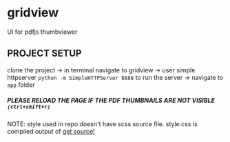 # gridview
UI for pdfjs thumbviewer

## PROJECT SETUP
clone the project -> in terminal navigate to gridview -> user simple httpserver `python -m SimpleHTTPServer 8888` to run the server -> navigate to `app` folder

##### PLEASE RELOAD THE PAGE IF THE PDF THUMBNAILS ARE NOT VISIBLE `(ctrl+shift+r)`

NOTE: style used in repo doesn't have scss source file. style.css is compiled output of [get source!](https://jsbin.com/rapumif/edit?css)
